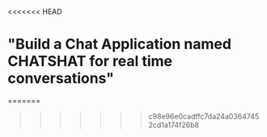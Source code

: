 <<<<<<< HEAD
# "Build a Chat Application named CHATSHAT for real time conversations"
=======
>>>>>>> c98e96e0cadffc7da24a03647452cd1a174f26b8

